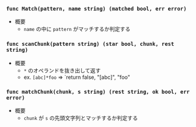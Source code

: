 ### `func Match(pattern, name string) (matched bool, err error)`

- 概要
    - `name` の中に `pattern` がマッチするか判定する

### `func scanChunk(pattern string) (star bool, chunk, rest string)`

- 概要
    - `*` のオペランドを抜き出して返す
    - ex. `[abc]*foo` => `return false, "[abc]", "foo"

### `func matchChunk(chunk, s string) (rest string, ok bool, err error)`

- 概要
    - `chunk` が `s` の先頭文字列とマッチするか判定する

